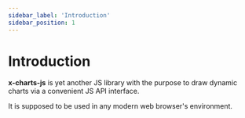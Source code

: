 ```yaml
---
sidebar_label: 'Introduction'
sidebar_position: 1
---
```


# Introduction

**x-charts-js** is yet another JS library with the purpose to draw dynamic
charts via a convenient JS API interface.

It is supposed to be used in any modern web browser's environment.
